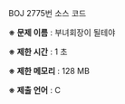 BOJ 2775번 소스 코드

<b>※ 문제 이름</b> : 부녀회장이 될테야

<b>※ 제한 시간</b> : 1 초

<b>※ 제한 메모리</b> : 128 MB

<b>※ 제출 언어</b> : C
